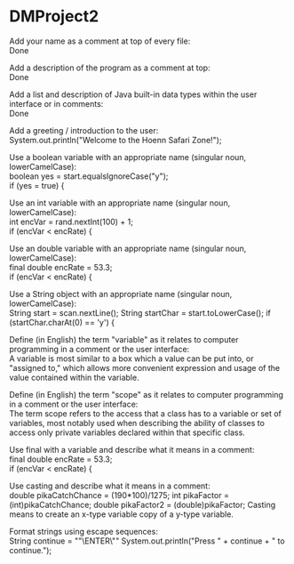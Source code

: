 # DMProject2  
Add your name as a comment at top of every file:  
  Done  

Add a description of the program as a comment at top:  
  Done  

Add a list and description of Java built-in data types within the user interface or in comments:  
  Done  

Add a greeting / introduction to the user:  
  System.out.println("Welcome to the Hoenn Safari Zone!");  

Use a boolean variable with an appropriate name  (singular noun, lowerCamelCase):  
  boolean yes = start.equalsIgnoreCase("y");  
  if (yes = true) {  

Use an int variable with an appropriate name (singular noun, lowerCamelCase):  
  int encVar = rand.nextInt(100) + 1;  
  if (encVar < encRate) {  

Use an double variable with an appropriate name (singular noun, lowerCamelCase):  
  final double encRate = 53.3;  
  if (encVar < encRate) {  

Use a String object with an appropriate name (singular noun, lowerCamelCase):  
  String start = scan.nextLine();
  String startChar = start.toLowerCase();
  if (startChar.charAt(0) == 'y') {

Define (in English) the term "variable" as it relates to computer programming in a comment or the user interface:  
  A variable is most similar to a box which a value can be put into, or "assigned to," which allows more convenient expression
  and usage of the value contained within the variable.

Define (in English) the term "scope" as it relates to computer programming in a comment or the user interface:  
  The term scope refers to the access that a class has to a variable or set of variables, most notably used when describing
  the ability of classes to access only private variables declared within that specific class.

Use final with a variable and describe what it means in a comment:  
  final double encRate = 53.3;  
  if (encVar < encRate) {  

Use casting and describe what it means in a comment:  
    double pikaCatchChance = (190*100)/1275;
    int pikaFactor = (int)pikaCatchChance;
    double pikaFactor2 = (double)pikaFactor;
    Casting means to create an x-type variable copy of a y-type variable.

Format strings using escape sequences:  
  String continue = "\"\\ENTER\\\""
  System.out.println("Press " + continue + " to continue.");
